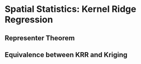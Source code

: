 # Spatial Statistics: Kernel Ridge Regression
## Representer Theorem
## Equivalence between KRR and Kriging
